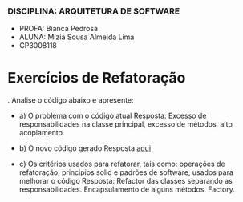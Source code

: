 ### DISCIPLINA: ARQUITETURA DE SOFTWARE
 - PROFA: Bianca Pedrosa
 - ALUNA: Mízia Sousa Almeida Lima 
 - CP3008118

# Exercícios de Refatoração

. Analise o código abaixo e apresente:
- a) O problema com o código atual
Resposta: Excesso de responsabilidades na classe principal, excesso de métodos, alto acoplamento.

- b) O novo código gerado
Resposta [aqui](https://github.com/miziaalmeida/refactoring-ASW/tree/main/Quest%C3%A3o%202)

- c) Os critérios usados para refatorar, tais como: operações de refatoração,
principios solid e padrões de software, usados para melhorar o código
Resposta: Refactor das classes separando as responsabilidades.
Encapsulamento de alguns métodos. 
Factory.
